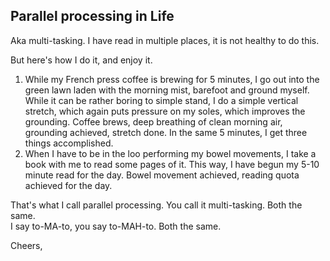 <!-- title: Draft Blog -->

## Parallel processing in Life

Aka multi-tasking. I have read in multiple places, it is not healthy to do this. 

But here's how I do it, and enjoy it.

1. While my French press coffee is brewing for 5 minutes, I go out into the green lawn laden with the morning mist, barefoot and ground myself. While it can be rather boring to simple stand, I do a simple vertical stretch, which again puts pressure on my soles, which improves the grounding. Coffee brews, deep breathing of clean morning air, grounding achieved, stretch done. In the same 5 minutes, I get three things accomplished. 
2. When I have to be in the loo performing my bowel movements, I take a book with me to read some pages of it. This way, I have begun my 5-10 minute read for the day. Bowel movement achieved, reading quota achieved for the day.

That's what I call parallel processing. You call it multi-tasking. Both the same.   
I say to-MA-to, you say to-MAH-to. Both the same. 

Cheers, 



